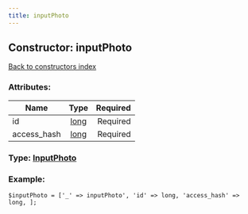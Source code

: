 ```yaml
---
title: inputPhoto
---
```

## Constructor: inputPhoto  
[Back to constructors index](index.md)



### Attributes:

| Name     |    Type       | Required |
|----------|:-------------:|---------:|
|id|[long](../types/long.md) | Required|
|access\_hash|[long](../types/long.md) | Required|



### Type: [InputPhoto](../types/InputPhoto.md)


### Example:

```
$inputPhoto = ['_' => inputPhoto', 'id' => long, 'access_hash' => long, ];
```